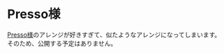 # Presso様
[Presso様](https://www.youtube.com/@presso_music)のアレンジが好きすぎて、似たようなアレンジになってしまいます。  
そのため、公開する予定はありません。

